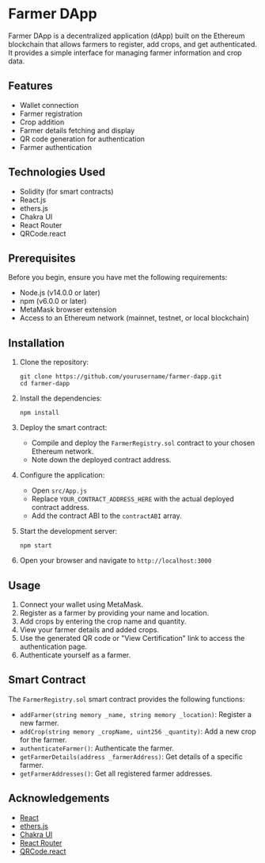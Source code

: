 # Farmer DApp

Farmer DApp is a decentralized application (dApp) built on the Ethereum blockchain that allows farmers to register, add crops, and get authenticated. It provides a simple interface for managing farmer information and crop data.

## Features

- Wallet connection
- Farmer registration
- Crop addition
- Farmer details fetching and display
- QR code generation for authentication
- Farmer authentication

## Technologies Used

- Solidity (for smart contracts)
- React.js
- ethers.js
- Chakra UI
- React Router
- QRCode.react

## Prerequisites

Before you begin, ensure you have met the following requirements:

- Node.js (v14.0.0 or later)
- npm (v6.0.0 or later)
- MetaMask browser extension
- Access to an Ethereum network (mainnet, testnet, or local blockchain)

## Installation

1. Clone the repository:

   ```
   git clone https://github.com/yourusername/farmer-dapp.git
   cd farmer-dapp
   ```

2. Install the dependencies:

   ```
   npm install
   ```

3. Deploy the smart contract:

   - Compile and deploy the `FarmerRegistry.sol` contract to your chosen Ethereum network.
   - Note down the deployed contract address.

4. Configure the application:

   - Open `src/App.js`
   - Replace `YOUR_CONTRACT_ADDRESS_HERE` with the actual deployed contract address.
   - Add the contract ABI to the `contractABI` array.

5. Start the development server:

   ```
   npm start
   ```

6. Open your browser and navigate to `http://localhost:3000`

## Usage

1. Connect your wallet using MetaMask.
2. Register as a farmer by providing your name and location.
3. Add crops by entering the crop name and quantity.
4. View your farmer details and added crops.
5. Use the generated QR code or "View Certification" link to access the authentication page.
6. Authenticate yourself as a farmer.

## Smart Contract

The `FarmerRegistry.sol` smart contract provides the following functions:

- `addFarmer(string memory _name, string memory _location)`: Register a new farmer.
- `addCrop(string memory _cropName, uint256 _quantity)`: Add a new crop for the farmer.
- `authenticateFarmer()`: Authenticate the farmer.
- `getFarmerDetails(address _farmerAddress)`: Get details of a specific farmer.
- `getFarmerAddresses()`: Get all registered farmer addresses.

## Acknowledgements

- [React](https://reactjs.org/)
- [ethers.js](https://docs.ethers.io/)
- [Chakra UI](https://chakra-ui.com/)
- [React Router](https://reactrouter.com/)
- [QRCode.react](https://www.npmjs.com/package/qrcode.react)
